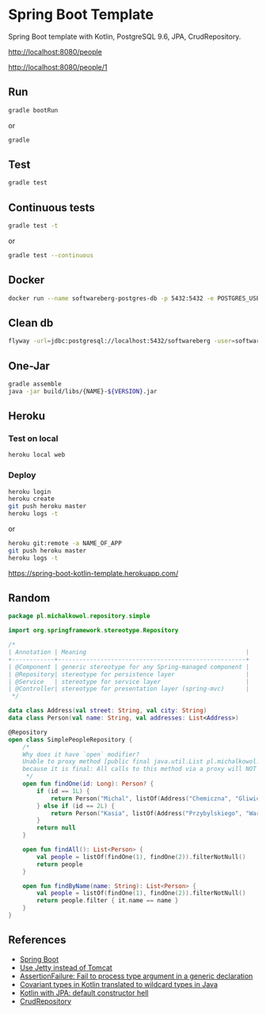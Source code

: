 # Spring Boot Template

Spring Boot template with Kotlin, PostgreSQL 9.6, JPA, CrudRepository.

[http://localhost:8080/people](http://localhost:8080/people)

[http://localhost:8080/people/1](http://localhost:8080/people/1)


## Run

```bash
gradle bootRun
```

or

```bash
gradle
```

## Test

```bash
gradle test
```

## Continuous tests

```bash
gradle test -t
```

or

```bash
gradle test --continuous
```

## Docker

```bash
docker run --name softwareberg-postgres-db -p 5432:5432 -e POSTGRES_USER=softwareberg -e POSTGRES_PASSWORD=softwareberg -d postgres:9.6
```

## Clean db

```bash
flyway -url=jdbc:postgresql://localhost:5432/softwareberg -user=softwareberg -password=softwareberg clean
```

## One-Jar

```bash
gradle assemble
java -jar build/libs/{NAME}-${VERSION}.jar
```

## Heroku

### Test on local

```bash
heroku local web
```

### Deploy

```bash
heroku login
heroku create
git push heroku master
heroku logs -t
```

or

```bash
heroku git:remote -a NAME_OF_APP
git push heroku master
heroku logs -t
```

https://spring-boot-kotlin-template.herokuapp.com/

## Random

```kotlin
package pl.michalkowol.repository.simple

import org.springframework.stereotype.Repository

/*
| Annotation | Meaning                                             |
+------------+-----------------------------------------------------+
| @Component | generic stereotype for any Spring-managed component |
| @Repository| stereotype for persistence layer                    |
| @Service   | stereotype for service layer                        |
| @Controller| stereotype for presentation layer (spring-mvc)      |
 */

data class Address(val street: String, val city: String)
data class Person(val name: String, val addresses: List<Address>)

@Repository
open class SimplePeopleRepository {
    /*
    Why does it have `open` modifier?
    Unable to proxy method [public final java.util.List pl.michalkowol.repository.simple.SimplePeopleRepository.findByName(java.lang.String)]
    because it is final: All calls to this method via a proxy will NOT be routed to the target instance.
     */
    open fun findOne(id: Long): Person? {
        if (id == 1L) {
            return Person("Michal", listOf(Address("Chemiczna", "Gliwice"), Address("Pulawska", "Warszawa")))
        } else if (id == 2L) {
            return Person("Kasia", listOf(Address("Przybylskiego", "Warszawa")))
        }
        return null
    }

    open fun findAll(): List<Person> {
        val people = listOf(findOne(1), findOne(2)).filterNotNull()
        return people
    }

    open fun findByName(name: String): List<Person> {
        val people = listOf(findOne(1), findOne(2)).filterNotNull()
        return people.filter { it.name == name }
    }
}
```

## References
* [Spring Boot](http://projects.spring.io/spring-boot/)
* [Use Jetty instead of Tomcat](http://docs.spring.io/spring-boot/docs/current/reference/html/howto-embedded-servlet-containers.html#howto-use-jetty-instead-of-tomcat)
* [AssertionFailure: Fail to process type argument in a generic declaration](https://hibernate.atlassian.net/browse/HHH-9403)
* [Covariant types in Kotlin translated to wildcard types in Java](https://youtrack.jetbrains.com/issue/KT-5792)
* [Kotlin with JPA: default constructor hell](http://stackoverflow.com/questions/32038177/kotlin-with-jpa-default-constructor-hell)
* [CrudRepository](http://docs.spring.io/spring-data/data-commons/docs/1.6.1.RELEASE/reference/html/repositories.html)
